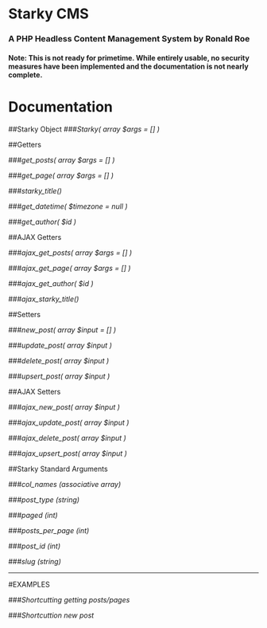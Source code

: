 # Starky CMS
### A PHP Headless Content Management System by Ronald Roe

#### Note: This is not ready for primetime. While entirely usable, no security measures have been implemented and the documentation is not nearly complete.

# Documentation

##Starky Object
###*Starky( array $args = [] )*


##Getters

###*get_posts( array $args = [] )*

###*get_page( array $args = [] )*

###*starky_title()*

###*get_datetime( $timezone = null )*

###*get_author( $id )*


##AJAX Getters

###*ajax_get_posts( array $args = [] )*

###*ajax_get_page( array $args = [] )*

###*ajax_get_author( $id )*

###*ajax_starky_title()*


##Setters

###*new_post( array $input = [] )*

###*update_post( array $input )*

###*delete_post( array $input )*

###*upsert_post( array $input )*


##AJAX Setters

###*ajax_new_post( array $input )*

###*ajax_update_post( array $input )*

###*ajax_delete_post( array $input )*

###*ajax_upsert_post( array $input )*


##Starky Standard Arguments

###*col_names (associative array)*

###*post_type (string)*

###*paged (int)*

###*posts_per_page (int)*

###*post_id (int)*

###*slug (string)*

----

#EXAMPLES

###*Shortcutting getting posts/pages*

###*Shortcuttion new post*